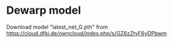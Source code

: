 # Dewarp model
Download model "latest_net_G.pth" from https://cloud.dfki.de/owncloud/index.php/s/GZ6zZtyF6yDPbwm